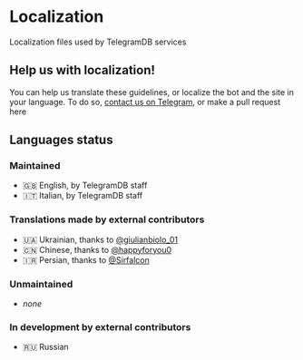 # Localization
Localization files used by TelegramDB services

## Help us with localization!
You can help us translate these guidelines, or localize the bot and the site in your language. To do so, [contact us on Telegram](https://t.me/tgdb_support), or make a pull request here

## Languages status
### Maintained
 - 🇬🇧 English, by TelegramDB staff
 - 🇮🇹 Italian, by TelegramDB staff

### Translations made by external contributors
- 🇺🇦 Ukrainian, thanks to [@giulianbiolo_01](https://t.me/giulianbiolo_01)
- 🇨🇳 Chinese, thanks to [@happyforyou0](https://t.me/happyforyou0)
- 🇮🇷 Persian, thanks to [@Sirfalcon](https://t.me/Sirfalcon)

### Unmaintained
 - _none_

### In development by external contributors
 - 🇷🇺 Russian
